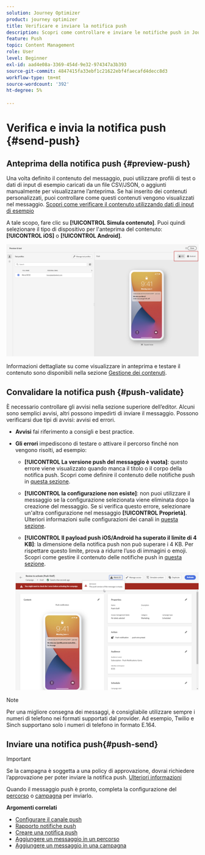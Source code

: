 ```yaml
---
solution: Journey Optimizer
product: journey optimizer
title: Verificare e inviare la notifica push
description: Scopri come controllare e inviare le notifiche push in Journey Optimizer
feature: Push
topic: Content Management
role: User
level: Beginner
exl-id: aad4e08a-3369-454d-9e32-974347a3b393
source-git-commit: 4847415fa33ebf1c21622ebf4faecafd4decc8d3
workflow-type: tm+mt
source-wordcount: '392'
ht-degree: 5%

---
```


# Verifica e invia la notifica push {#send-push}

## Anteprima della notifica push {#preview-push}

Una volta definito il contenuto del messaggio, puoi utilizzare profili di test o dati di input di esempio caricati da un file CSV/JSON, o aggiunti manualmente per visualizzarne l’anteprima. Se hai inserito dei contenuti personalizzati, puoi controllare come questi contenuti vengono visualizzati nel messaggio. [Scopri come verificare il contenuto utilizzando dati di input di esempio](../test-approve/simulate-sample-input.md)

A tale scopo, fare clic su **[!UICONTROL Simula contenuto]**. Puoi quindi selezionare il tipo di dispositivo per l&#39;anteprima del contenuto: **[!UICONTROL iOS]** o **[!UICONTROL Android]**.

![](assets/push_preview_3.png)

Informazioni dettagliate su come visualizzare in anteprima e testare il contenuto sono disponibili nella sezione [Gestione dei contenuti](../content-management/preview-test.md).

## Convalidare la notifica push {#push-validate}

È necessario controllare gli avvisi nella sezione superiore dell’editor. Alcuni sono semplici avvisi, altri possono impedirti di inviare il messaggio. Possono verificarsi due tipi di avvisi: avvisi ed errori.

* **Avvisi** fai riferimento a consigli e best practice.

* **Gli errori** impediscono di testare o attivare il percorso finché non vengono risolti, ad esempio:

   * **[!UICONTROL La versione push del messaggio è vuota]**: questo errore viene visualizzato quando manca il titolo o il corpo della notifica push. Scopri come definire il contenuto delle notifiche push in [questa sezione](create-push.md).

   * **[!UICONTROL la configurazione non esiste]**: non puoi utilizzare il messaggio se la configurazione selezionata viene eliminata dopo la creazione del messaggio. Se si verifica questo errore, selezionare un&#39;altra configurazione nel messaggio **[!UICONTROL Proprietà]**. Ulteriori informazioni sulle configurazioni dei canali in [questa sezione](../configuration/channel-surfaces.md).

   * **[!UICONTROL Il payload push iOS/Android ha superato il limite di 4 KB]**: la dimensione della notifica push non può superare i 4 KB. Per rispettare questo limite, prova a ridurre l’uso di immagini o emoji. Scopri come gestire il contenuto delle notifiche push in [questa sezione](../push/create-push.md).

  ![](assets/push_alert.png)


>[!NOTE]
>
> Per una migliore consegna dei messaggi, è consigliabile utilizzare sempre i numeri di telefono nei formati supportati dal provider. Ad esempio, Twilio e Sinch supportano solo i numeri di telefono in formato E.164.

## Inviare una notifica push{#push-send}

>[!IMPORTANT]
>
> Se la campagna è soggetta a una policy di approvazione, dovrai richiedere l’approvazione per poter inviare la notifica push. [Ulteriori informazioni](../test-approve/gs-approval.md)

Quando il messaggio push è pronto, completa la configurazione del [percorso](../building-journeys/journey-gs.md) o [campagna](../campaigns/create-campaign.md) per inviarlo.

**Argomenti correlati**

* [Configurare il canale push](push-configuration.md)
* [Rapporto notifiche push](../reports/journey-global-report-cja-push.md)
* [Creare una notifica push](create-push.md)
* [Aggiungere un messaggio in un percorso](../building-journeys/journeys-message.md)
* [Aggiungere un messaggio in una campagna](../campaigns/create-campaign.md)

